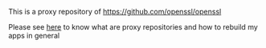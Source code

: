This is a proxy repository of https://github.com/openssl/openssl

Please see [here](https://github.com/philippe44/cross-compiling/blob/master/README.md#organizing-submodules--packages) to know what are proxy repositories and how to rebuild my apps in general 
